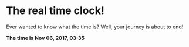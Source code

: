 # The real time clock!

Ever wanted to know what the time is? Well, your journey is about to end!

**The time is Nov 06, 2017, 03:35**